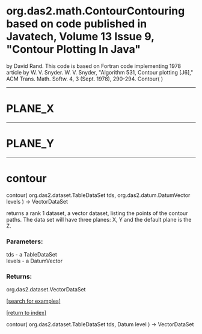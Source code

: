 # org.das2.math.ContourContouring based on code published in Javatech, Volume 13 Issue 9, "Contour Plotting In Java"
 by David Rand.  This code is based on Fortran code implementing 1978 article by W. V. Snyder.
 W. V. Snyder, "Algorithm 531, Contour plotting [J6]," ACM Trans. Math. Softw. 4, 3 (Sept. 1978), 290-294.
Contour( )


***
<a name="PLANE_X"></a>
# PLANE_X



***
<a name="PLANE_Y"></a>
# PLANE_Y



***
<a name="contour"></a>
# contour
contour( org.das2.dataset.TableDataSet tds, org.das2.datum.DatumVector levels ) &rarr; VectorDataSet

returns a rank 1 dataset, a vector dataset, listing the points
 of the contour paths.  The data set will have three planes:
 X, Y and the default plane is the Z.

### Parameters:
tds - a TableDataSet
<br>levels - a DatumVector

### Returns:
org.das2.dataset.VectorDataSet


<a href="https://github.com/autoplot/dev/search?q=contour&unscoped_q=contour">[search for examples]</a>

<a href="https://github.com/autoplot/documentation/blob/master/javadoc/index-all.md">[return to index]</a>

contour( org.das2.dataset.TableDataSet tds, Datum level ) &rarr; VectorDataSet<br>
